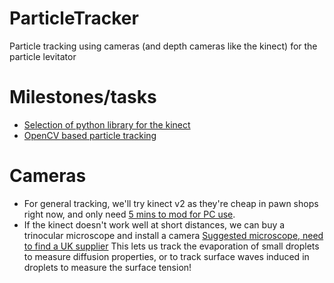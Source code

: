 # ParticleTracker
Particle tracking using cameras (and depth cameras like the kinect) for the particle levitator

# Milestones/tasks

- [Selection of python library for the kinect](/../../issues/1)
- [OpenCV based particle tracking](/../../issues/2)

# Cameras
- For general tracking, we'll try kinect v2 as they're cheap in pawn shops right now, and only need [5 mins to mod for PC use](http://www.tatsch.it/kinect-2-usb-3-modification/).
- If the kinect doesn't work well at short distances, we can buy a trinocular microscope and install a camera [Suggested microscope, need to find a UK supplier](https://www.amazon.com/gp/product/B005MRAAR4/ref=as_li_tl?ie=UTF8&camp=1789&creative=9325&creativeASIN=B005MRAAR4&linkCode=as2&tag=rossmanngroup-20&linkId=8c3b94523f849afcbb9e232f303e4670) This lets us track the evaporation of small droplets to measure diffusion properties, or to track surface waves induced in droplets to measure the surface tension!
